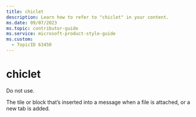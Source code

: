 ```yaml
---
title: chiclet
description: Learn how to refer to "chiclet" in your content.
ms.date: 09/07/2023
ms.topic: contributor-guide
ms.service: microsoft-product-style-guide
ms.custom:
  - TopicID 63450
---
```



# chiclet

Do not use.  

The tile or block that’s inserted into a message when a file is attached, or a new tab is added.  

